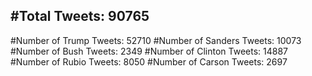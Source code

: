 #Total Tweets: 90765 
---
#Number of Trump Tweets: 52710
#Number of Sanders Tweets: 10073
#Number of Bush Tweets: 2349
#Number of Clinton Tweets: 14887
#Number of Rubio Tweets: 8050
#Number of Carson Tweets: 2697
